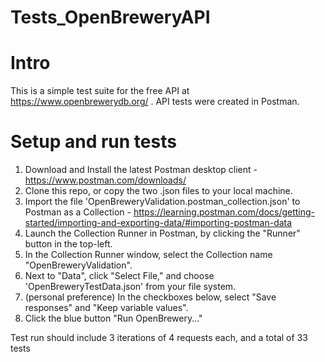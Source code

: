 # Tests_OpenBreweryAPI

# Intro
This is a simple test suite for the free API at https://www.openbrewerydb.org/ . API tests were created in Postman.
# Setup and run tests
1) Download and Install the latest Postman desktop client - https://www.postman.com/downloads/ 
2) Clone this repo, or copy the two .json files to your local machine.
3) Import the file 'OpenBreweryValidation.postman_collection.json' to Postman as a Collection - https://learning.postman.com/docs/getting-started/importing-and-exporting-data/#importing-postman-data
4) Launch the Collection Runner in Postman, by clicking the "Runner" button in the top-left.
5) In the Collection Runner window, select the Collection name "OpenBreweryValidation".
6) Next to "Data", click "Select File," and choose 'OpenBreweryTestData.json' from your file system.
7) (personal preference) In the checkboxes below, select "Save responses" and "Keep variable values".
8) Click the blue button "Run OpenBrewery..."

Test run should include 3 iterations of 4 requests each, and a total of 33 tests

#


